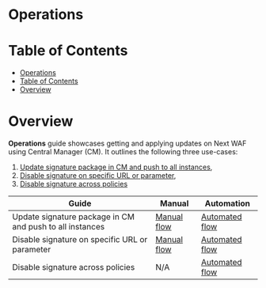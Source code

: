 # Operations

# Table of Contents

- [Operations](#operations)
- [Table of Contents](#table-of-contents)
- [Overview](#overview)

# Overview

**Operations** guide showcases getting and applying updates on Next WAF using Central Manager (CM). It outlines the following three use-cases:

1. [Update signature package in CM and push to all instances](https://github.com/f5devcentral/bigip_automation_examples/tree/main/bigip/bigip_next/security/operations/live-update/Readme.md),
2. [Disable signature on specific URL or parameter](https://github.com/f5devcentral/bigip_automation_examples/tree/main/bigip/bigip_next/security/operations/disable-signature-url/Readme.md),
3. [Disable signature across policies](https://github.com/f5devcentral/bigip_automation_examples/tree/main/bigip/bigip_next/security/operations/disable-across-policies/Readme.md)

| **Guide**                                                | **Manual**                                                                                                                                                                    | **Automation**                                                                                                                                                                        |
| -------------------------------------------------------- | ----------------------------------------------------------------------------------------------------------------------------------------------------------------------------- | ------------------------------------------------------------------------------------------------------------------------------------------------------------------------------------- |
| Update signature package in CM and push to all instances | [Manual flow](https://github.com/f5devcentral/bigip_automation_examples/tree/main/bigip/bigip_next/security/operations/live-update/Readme.md#manual-workflow-guide)           | [Automated flow](https://github.com/f5devcentral/bigip_automation_examples/tree/main/bigip/bigip_next/security/operations/live-update/Readme.md#automated-workflow-guide)             |
| Disable signature on specific URL or parameter           | [Manual flow](https://github.com/f5devcentral/bigip_automation_examples/tree/main/bigip/bigip_next/security/operations/disable-signature-url/Readme.md#manual-workflow-guide) | [Automated flow](https://github.com/f5devcentral/bigip_automation_examples/tree/main/bigip/bigip_next/security/operations/disable-signature-url/Readme.md#automated-workflow-guide)   |
| Disable signature across policies                        | N/A                                                                                                                                                                           | [Automated flow](https://github.com/f5devcentral/bigip_automation_examples/tree/main/bigip/bigip_next/security/operations/disable-across-policies/Readme.md#automated-workflow-guide) |
